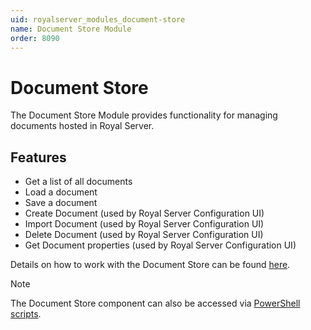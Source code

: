 ```yaml
---
uid: royalserver_modules_document-store
name: Document Store Module
order: 8090
---
```


# Document Store

The Document Store Module provides functionality for managing documents hosted in Royal Server.

## Features

- Get a list of all documents
- Load a document
- Save a document
- Create Document (used by Royal Server Configuration UI)
- Import Document (used by Royal Server Configuration UI)
- Delete Document (used by Royal Server Configuration UI)
- Get Document properties (used by Royal Server Configuration UI)

Details on how to work with the Document Store can be found [here](../../document-store-configuration/configuration.md).

> [!NOTE]
> The Document Store component can also be accessed via [PowerShell scripts](../../scripting/index.md).